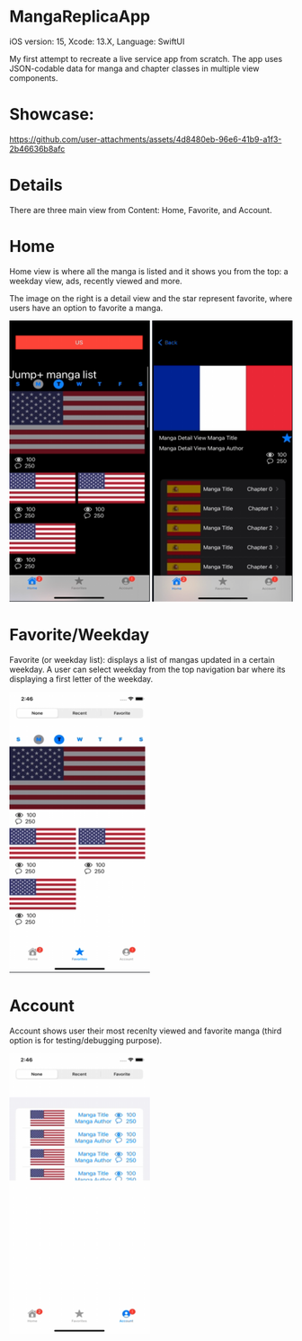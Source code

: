 <h1>MangaReplicaApp</h1>

iOS version: 15,
Xcode: 13.X,
Language: SwiftUI

My first attempt to recreate a live service app from scratch. 
The app uses JSON-codable data for manga and chapter classes in multiple view components.

<h1>Showcase:</h1>

https://github.com/user-attachments/assets/4d8480eb-96e6-41b9-a1f3-2b46636b8afc

<h1> Details </h1>

There are three main view from Content: Home, Favorite, and Account.

<h1> Home </h1>

Home view is where all the manga is listed and it shows you from the top: a weekday view, ads, recently viewed and more.

The image on the right is a detail view and the star represent favorite, where users have an option to favorite a manga.

<p align="left">
  <img width="250" height="500" src="https://github.com/dragoonreign/MangaAppReplica_iOS15/blob/main/MangaAppSS1.png">
  <img width="250" height="500" src="https://github.com/dragoonreign/MangaAppReplica_iOS15/blob/main/MangaAppSS2.png">
</p>

<h1> Favorite/Weekday </h1>

Favorite (or weekday list): displays a list of mangas updated in a certain weekday. A user can select weekday from the top navigation bar where its displaying a first letter of the weekday.

<p align="left">
  <img width="250" height="500" src="https://github.com/dragoonreign/MangaAppReplica_iOS15/blob/main/MangaAppSS4.png?raw=true">
</p>

<h1> Account </h1>

Account shows user their most recenlty viewed and favorite manga (third option is for testing/debugging purpose).

<p align="left">
  <img width="250" height="500" src="https://github.com/dragoonreign/MangaAppReplica_iOS15/blob/main/MangaAppSS3.png?raw=true">
</p>

